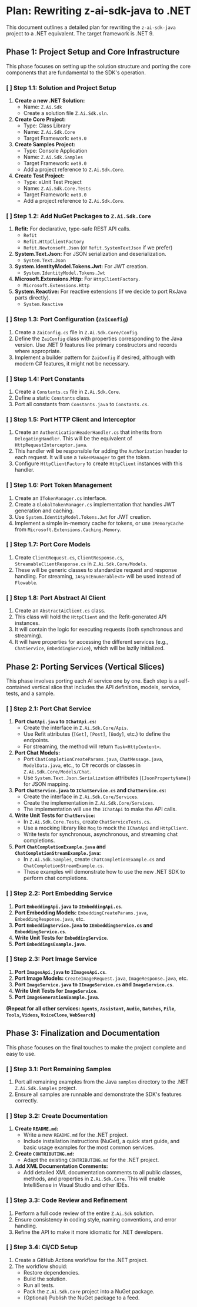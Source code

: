 # Plan: Rewriting z-ai-sdk-java to .NET

This document outlines a detailed plan for rewriting the `z-ai-sdk-java` project to a .NET equivalent. The target framework is .NET 9.

## Phase 1: Project Setup and Core Infrastructure

This phase focuses on setting up the solution structure and porting the core components that are fundamental to the SDK's operation.

### [ ] Step 1.1: Solution and Project Setup

1.  **Create a new .NET Solution:**
    *   Name: `Z.Ai.Sdk`
    *   Create a solution file `Z.Ai.Sdk.sln`.
2.  **Create Core Project:**
    *   Type: Class Library
    *   Name: `Z.Ai.Sdk.Core`
    *   Target Framework: `net9.0`
3.  **Create Samples Project:**
    *   Type: Console Application
    *   Name: `Z.Ai.Sdk.Samples`
    *   Target Framework: `net9.0`
    *   Add a project reference to `Z.Ai.Sdk.Core`.
4.  **Create Test Project:**
    *   Type: xUnit Test Project
    *   Name: `Z.Ai.Sdk.Core.Tests`
    *   Target Framework: `net9.0`
    *   Add a project reference to `Z.Ai.Sdk.Core`.

### [ ] Step 1.2: Add NuGet Packages to `Z.Ai.Sdk.Core`

1.  **Refit:** For declarative, type-safe REST API calls.
    *   `Refit`
    *   `Refit.HttpClientFactory`
    *   `Refit.Newtonsoft.Json` (or `Refit.SystemTextJson` if we prefer)
2.  **System.Text.Json:** For JSON serialization and deserialization.
    *   `System.Text.Json`
3.  **System.IdentityModel.Tokens.Jwt:** For JWT creation.
    *   `System.IdentityModel.Tokens.Jwt`
4.  **Microsoft.Extensions.Http:** For `HttpClientFactory`.
    *   `Microsoft.Extensions.Http`
5.  **System.Reactive:** For reactive extensions (if we decide to port RxJava parts directly).
    *   `System.Reactive`

### [ ] Step 1.3: Port Configuration (`ZaiConfig`)

1.  Create a `ZaiConfig.cs` file in `Z.Ai.Sdk.Core/Config`.
2.  Define the `ZaiConfig` class with properties corresponding to the Java version. Use .NET 9 features like primary constructors and records where appropriate.
3.  Implement a builder pattern for `ZaiConfig` if desired, although with modern C# features, it might not be necessary.

### [ ] Step 1.4: Port Constants

1.  Create a `Constants.cs` file in `Z.Ai.Sdk.Core`.
2.  Define a static `Constants` class.
3.  Port all constants from `Constants.java` to `Constants.cs`.

### [ ] Step 1.5: Port HTTP Client and Interceptor

1.  Create an `AuthenticationHeaderHandler.cs` that inherits from `DelegatingHandler`. This will be the equivalent of `HttpRequestInterceptor.java`.
2.  This handler will be responsible for adding the `Authorization` header to each request. It will use a `TokenManager` to get the token.
3.  Configure `HttpClientFactory` to create `HttpClient` instances with this handler.

### [ ] Step 1.6: Port Token Management

1.  Create an `ITokenManager.cs` interface.
2.  Create a `GlobalTokenManager.cs` implementation that handles JWT generation and caching.
3.  Use `System.IdentityModel.Tokens.Jwt` for JWT creation.
4.  Implement a simple in-memory cache for tokens, or use `IMemoryCache` from `Microsoft.Extensions.Caching.Memory`.

### [ ] Step 1.7: Port Core Models

1.  Create `ClientRequest.cs`, `ClientResponse.cs`, `StreamableClientResponse.cs` in `Z.Ai.Sdk.Core/Models`.
2.  These will be generic classes to standardize request and response handling. For streaming, `IAsyncEnumerable<T>` will be used instead of `Flowable`.

### [ ] Step 1.8: Port Abstract AI Client

1.  Create an `AbstractAiClient.cs` class.
2.  This class will hold the `HttpClient` and the Refit-generated API instances.
3.  It will contain the logic for executing requests (both synchronous and streaming).
4.  It will have properties for accessing the different services (e.g., `ChatService`, `EmbeddingService`), which will be lazily initialized.

## Phase 2: Porting Services (Vertical Slices)

This phase involves porting each AI service one by one. Each step is a self-contained vertical slice that includes the API definition, models, service, tests, and a sample.

### [ ] Step 2.1: Port Chat Service

1.  **Port `ChatApi.java` to `IChatApi.cs`:**
    *   Create the interface in `Z.Ai.Sdk.Core/Apis`.
    *   Use Refit attributes (`[Get]`, `[Post]`, `[Body]`, etc.) to define the endpoints.
    *   For streaming, the method will return `Task<HttpContent>`.
2.  **Port Chat Models:**
    *   Port `ChatCompletionCreateParams.java`, `ChatMessage.java`, `ModelData.java`, etc., to C# records or classes in `Z.Ai.Sdk.Core/Models/Chat`.
    *   Use `System.Text.Json.Serialization` attributes (`[JsonPropertyName]`) for JSON mapping.
3.  **Port `ChatService.java` to `IChatService.cs` and `ChatService.cs`:**
    *   Create the interface in `Z.Ai.Sdk.Core/Services`.
    *   Create the implementation in `Z.Ai.Sdk.Core/Services`.
    *   The implementation will use the `IChatApi` to make the API calls.
4.  **Write Unit Tests for `ChatService`:**
    *   In `Z.Ai.Sdk.Core.Tests`, create `ChatServiceTests.cs`.
    *   Use a mocking library like `Moq` to mock the `IChatApi` and `HttpClient`.
    *   Write tests for synchronous, asynchronous, and streaming chat completions.
5.  **Port `ChatCompletionExample.java` and `ChatCompletionStreamExample.java`:**
    *   In `Z.Ai.Sdk.Samples`, create `ChatCompletionExample.cs` and `ChatCompletionStreamExample.cs`.
    *   These examples will demonstrate how to use the new .NET SDK to perform chat completions.

### [ ] Step 2.2: Port Embedding Service

1.  **Port `EmbeddingApi.java` to `IEmbeddingApi.cs`**.
2.  **Port Embedding Models:** `EmbeddingCreateParams.java`, `EmbeddingResponse.java`, etc.
3.  **Port `EmbeddingService.java` to `IEmbeddingService.cs` and `EmbeddingService.cs`**.
4.  **Write Unit Tests for `EmbeddingService`**.
5.  **Port `EmbeddingsExample.java`**.

### [ ] Step 2.3: Port Image Service

1.  **Port `ImagesApi.java` to `IImagesApi.cs`**.
2.  **Port Image Models:** `CreateImageRequest.java`, `ImageResponse.java`, etc.
3.  **Port `ImageService.java` to `IImageService.cs` and `ImageService.cs`**.
4.  **Write Unit Tests for `ImageService`**.
5.  **Port `ImageGenerationExample.java`**.

**(Repeat for all other services: `Agents`, `Assistant`, `Audio`, `Batches`, `File`, `Tools`, `Videos`, `VoiceClone`, `WebSearch`)**

## Phase 3: Finalization and Documentation

This phase focuses on the final touches to make the project complete and easy to use.

### [ ] Step 3.1: Port Remaining Samples

1.  Port all remaining examples from the Java `samples` directory to the .NET `Z.Ai.Sdk.Samples` project.
2.  Ensure all samples are runnable and demonstrate the SDK's features correctly.

### [ ] Step 3.2: Create Documentation

1.  **Create `README.md`:**
    *   Write a new `README.md` for the .NET project.
    *   Include installation instructions (NuGet), a quick start guide, and basic usage examples for the most common services.
2.  **Create `CONTRIBUTING.md`:**
    *   Adapt the existing `CONTRIBUTING.md` for the .NET project.
3.  **Add XML Documentation Comments:**
    *   Add detailed XML documentation comments to all public classes, methods, and properties in `Z.Ai.Sdk.Core`. This will enable IntelliSense in Visual Studio and other IDEs.

### [ ] Step 3.3: Code Review and Refinement

1.  Perform a full code review of the entire `Z.Ai.Sdk` solution.
2.  Ensure consistency in coding style, naming conventions, and error handling.
3.  Refine the API to make it more idiomatic for .NET developers.

### [ ] Step 3.4: CI/CD Setup

1.  Create a GitHub Actions workflow for the .NET project.
2.  The workflow should:
    *   Restore dependencies.
    *   Build the solution.
    *   Run all tests.
    *   Pack the `Z.Ai.Sdk.Core` project into a NuGet package.
    *   (Optional) Publish the NuGet package to a feed.
